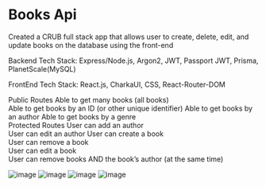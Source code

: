 # Books Api

Created a CRUB full stack app that allows user to create, delete, edit, and update books on the database using the front-end

Backend Tech Stack: Express/Node.js, Argon2, JWT, Passport JWT, Prisma, PlanetScale(MySQL)

FrontEnd Tech Stack: React.js, CharkaUI, CSS, React-Router-DOM

Public Routes
Able to get many books (all books)  
Able to get books by an ID (or other unique identifier) 
Able to get books by an author 
Able to get books by a genre  
Protected Routes
User can add an author  
User can edit an author 
User can create a book  
User can remove a book  
User can edit a book  
User can remove books AND the book’s author (at the same time)  


![image](https://user-images.githubusercontent.com/89353175/223881675-42cad1e0-5d13-4e94-9db4-a683dbda1006.png)
![image](https://user-images.githubusercontent.com/89353175/223881629-b61e1189-b0fa-494d-932a-d9c9678b95fe.png)
![image](https://user-images.githubusercontent.com/89353175/223881709-9b890493-28f8-4b7f-ae15-67e8d4a67a8b.png)
![image](https://user-images.githubusercontent.com/89353175/223881739-86f57675-57f2-4410-8cc0-6fc5c008b6d3.png)



